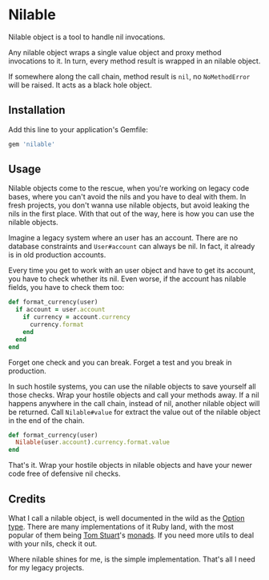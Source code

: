 # Nilable

Nilable object is a tool to handle nil invocations.

Any nilable object wraps a single value object and proxy method invocations to
it. In turn, every method result is wrapped in an nilable object.

If somewhere along the call chain, method result is `nil`, no `NoMethodError`
will be raised. It acts as a black hole object.

## Installation

Add this line to your application's Gemfile:

```ruby
gem 'nilable'
```

## Usage

Nilable objects come to the rescue, when you're working on legacy code bases,
where you can't avoid the nils and you have to deal with them. In fresh
projects, you don't wanna use nilable objects, but avoid leaking the nils in
the first place. With that out of the way, here is how you can use the nilable
objects.

Imagine a legacy system where an user has an account. There are no database
constraints and `User#account` can always be nil. In fact, it already is in old
production accounts.

Every time you get to work with an user object and have to get its account, you
have to check whether its nil. Even worse, if the account has nilable fields,
you have to check them too:

```ruby
def format_currency(user)
  if account = user.account
    if currency = account.currency
      currency.format
    end
  end
end
```

Forget one check and you can break. Forget a test and you break in production.

In such hostile systems, you can use the nilable objects to save yourself all
those checks. Wrap your hostile objects and call your methods away. If a nil
happens anywhere in the call chain, instead of nil, another nilable object will
be returned. Call `Nilable#value` for extract the value out of the nilable
object in the end of the chain.

```ruby
def format_currency(user)
  Nilable(user.account).currency.format.value
end
```

That's it. Wrap your hostile objects in nilable objects and have your newer
code free of defensive nil checks.

## Credits

What I call a nilable object, is well documented in the wild as the [Option
type]. There are many implementations of it Ruby land, with the most popular of
them being [Tom Stuart]'s [monads]. If you need more utils to deal with your
nils, check it out.

Where nilable shines for me, is the simple implementation. That's all I need
for my legacy projects.

[Option type]: https://en.wikipedia.org/wiki/Option_type
[monads]: https://github.com/tomstuart/monads
[Tom Stuart]: https://github.com/tomstuart

